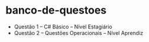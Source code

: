 # banco-de-questoes

- Questão 1 – C# Básico – Nível Estagiário
- Questão 2 – Questões Operacionais – Nível Aprendiz